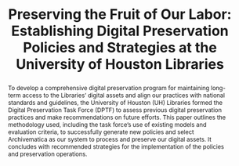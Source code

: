 ---
abstract: 'To develop a comprehensive digital preservation program for maintaining
  long-term access to the Libraries’ digital assets and align our practices with national
  standards and guidelines, the

  University of Houston (UH) Libraries formed the Digital Preservation Task Force
  (DPTF) to assess previous digital

  preservation practices and make recommendations on future efforts. This paper outlines
  the methodology used, including the task force’s use of existing models and evaluation
  criteria, to

  successfully generate new policies and select Archivematica as our system to process
  and preserve our digital assets. It concludes with recommended strategies for the
  implementation of the

  policies and preservation operations.'
creators:
- Thompson, Santi
- Wu, Annie
- Krewer, Drew
- Manning, Mary
- Spragg, Rob
date: null
document_url: https://services.phaidra.univie.ac.at/api/object/o:429562/download
grand_parent: iPRES
institutions: []
keywords:
- digital preservation policy; system evaluation; archivematica
landing_page_url: https://phaidra.univie.ac.at/o:429562
language: eng
layout: publication
license: CC BY 4.0 International
notes_url: null
parent: iPRES 2015
publication_type: paper
size: 185061
slides_url: null
source_name: iPRES
title: 'Preserving the Fruit of Our Labor: Establishing Digital Preservation Policies
  and Strategies at the University of Houston Libraries'
year: 2015
---